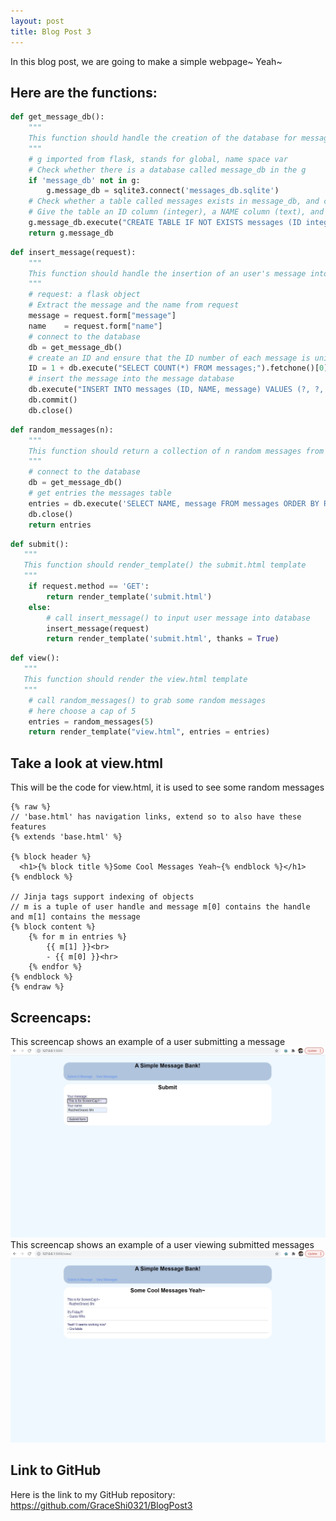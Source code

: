 ```yaml
---
layout: post
title: Blog Post 3
---
```


In this blog post, we are going to make a simple webpage~ Yeah~

## Here are the functions:


```python
def get_message_db():
    """
    This function should handle the creation of the database for messages
    """
    # g imported from flask, stands for global, name space var
    # Check whether there is a database called message_db in the g
    if 'message_db' not in g:
        g.message_db = sqlite3.connect('messages_db.sqlite')
    # Check whether a table called messages exists in message_db, and create it if not
    # Give the table an ID column (integer), a NAME column (text), and a message column (text)
    g.message_db.execute("CREATE TABLE IF NOT EXISTS messages (ID integer, NAME varchar, message varchar);")
    return g.message_db

```


```python
def insert_message(request):
    """
    This function should handle the insertion of an user's message into the database of messages
    """
    # request: a flask object 
    # Extract the message and the name from request
    message = request.form["message"]
    name    = request.form["name"]
    # connect to the database
    db = get_message_db()
    # create an ID and ensure that the ID number of each message is unique
    ID = 1 + db.execute("SELECT COUNT(*) FROM messages;").fetchone()[0]
    # insert the message into the message database
    db.execute("INSERT INTO messages (ID, NAME, message) VALUES (?, ?, ?);", (ID, name, message))
    db.commit()
    db.close()
```


```python
def random_messages(n):
    """
    This function should return a collection of n random messages from the message_db, or fewer if necessary
    """
    # connect to the database
    db = get_message_db()
    # get entries the messages table 
    entries = db.execute('SELECT NAME, message FROM messages ORDER BY RANDOM() LIMIT ?;', [n]).fetchall()
    db.close()
    return entries
```


```python
def submit():
   """
   This function should render_template() the submit.html template
   """
    if request.method == 'GET':
        return render_template('submit.html')
    else:
        # call insert_message() to input user message into database
        insert_message(request)
        return render_template('submit.html', thanks = True)
```


```python
def view():
   """
   This function should render the view.html template
   """
    # call random_messages() to grab some random messages
    # here choose a cap of 5
    entries = random_messages(5)
    return render_template("view.html", entries = entries)
```

## Take a look at view.html
This will be the code for view.html, it is used to see some random messages
```
{% raw %}
// 'base.html' has navigation links, extend so to also have these features
{% extends 'base.html' %}

{% block header %}
  <h1>{% block title %}Some Cool Messages Yeah~{% endblock %}</h1>
{% endblock %}

// Jinja tags support indexing of objects
// m is a tuple of user handle and message m[0] contains the handle and m[1] contains the message
{% block content %}
    {% for m in entries %}
        {{ m[1] }}<br>
        - {{ m[0] }}<hr>
    {% endfor %}
{% endblock %}
{% endraw %}
```

## Screencaps:
This screencap shows an example of a user submitting a message
![screencap1.jpg](/images/screencap1.jpg)
This screencap shows an example of a user viewing submitted messages
![Screencap2.jpg](/images/Screencap2.jpg)
## Link to GitHub

Here is the link to my GitHub repository: https://github.com/GraceShi0321/BlogPost3

